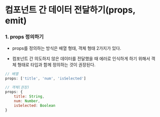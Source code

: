 

# 컴포넌트 간 데이터 전달하기(props, emit)

### 1. props 정의하기

- props를 정의하는 방식은 배열 형태, 객체 형태 2가지가 있다.

- 컴포넌트 간 의도하지 않은 데이터를 전달했을 때 에러로 인식하게 하기 위해서 객체 형태로 타입과 함께 정의하는 것이 권장된다.

```javascript
// 배열
props: ['title', 'num', 'isSelected']

// 객체(권장)
props: {
    title: String,
    num: Number,
    isSelected: Boolean
}
```

